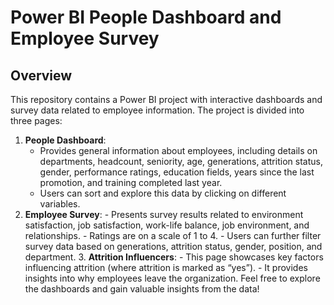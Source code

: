 # Power BI People Dashboard and Employee Survey
## Overview
This repository contains a Power BI project with interactive dashboards and survey data related to employee information. The project is divided into three pages:
1. **People Dashboard**:
    - Provides general information about employees, including details on departments, headcount, seniority, age, generations, attrition status, gender, performance ratings, education fields, years since the last promotion, and training completed last year.
    - Users can sort and explore this data by clicking on different variables.
  2. **Employee Survey**:
    - Presents survey results related to environment satisfaction, job satisfaction, work-life balance, job environment, and relationships.
    - Ratings are on a scale of 1 to 4.
    - Users can further filter survey data based on generations, attrition status, gender, position, and department.
     3. **Attrition Influencers**:
    - This page showcases key factors influencing attrition (where attrition is marked as “yes”).
    - It provides insights into why employees leave the organization.
Feel free to explore the dashboards and gain valuable insights from the data!
